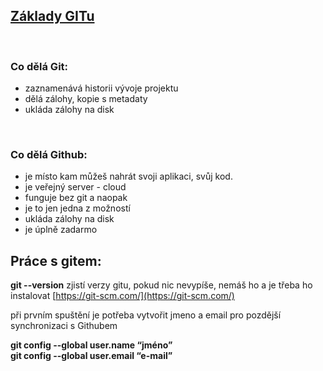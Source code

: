 ## <ins> Základy GITu</ins>
<p>&nbsp;</p>

### Co dělá Git:
* zaznamenává historii vývoje projektu
* dělá zálohy, kopie s metadaty
* ukláda zálohy na disk
<p>&nbsp;</p>


### Co dělá Github:
* je místo kam můžeš nahrát svoji aplikaci, svůj kod.
* je veřejný server - cloud 
* funguje bez git a naopak
* je to jen jedna z možností
* ukláda zálohy na disk
* je úplně zadarmo

## Práce s gitem: 

**git --version** zjistí verzy gitu, pokud nic nevypíše, nemáš ho 
a je třeba ho instalovat [https://git-scm.com/](https://git-scm.com/)

při prvním spuštění je potřeba vytvořit jmeno a email
pro pozdější synchronizaci s Githubem

**git config --global user.name “jméno”**    
**git config --global user.email “e-mail”**

